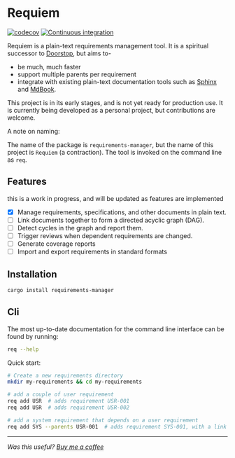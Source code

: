 # Requiem

[![codecov](https://codecov.io/gh/danieleades/requirements/graph/badge.svg?token=xZLcLKU4D8)](https://codecov.io/gh/danieleades/requirements)
[![Continuous integration](https://github.com/danieleades/requirements/actions/workflows/CI.yml/badge.svg)](https://github.com/danieleades/requirements/actions/workflows/CI.yml)

Requiem is a plain-text requirements management tool. It is a spiritual successor to [Doorstop](https://github.com/doorstop-dev/doorstop), but aims to-

- be much, much faster
- support multiple parents per requirement
- integrate with existing plain-text documentation tools such as [Sphinx](https://github.com/sphinx-doc/sphinx) and [MdBook](https://github.com/rust-lang/mdBook).

This project is in its early stages, and is not yet ready for production use. It is currently being developed as a personal project, but contributions are welcome.

A note on naming:

The name of the package is `requirements-manager`, but the name of this project is `Requiem` (a contraction). The tool is invoked on the command line as `req`.

## Features

this is a work in progress, and will be updated as features are implemented

- [x] Manage requirements, specifications, and other documents in plain text.
- [ ] Link documents together to form a directed acyclic graph (DAG).
- [ ] Detect cycles in the graph and report them.
- [ ] Trigger reviews when dependent requirements are changed.
- [ ] Generate coverage reports
- [ ] Import and export requirements in standard formats

## Installation

```sh
cargo install requirements-manager
```

## Cli

The most up-to-date documentation for the command line interface can be found by running:

```sh
req --help
```

Quick start:

```sh
# Create a new requirements directory
mkdir my-requirements && cd my-requirements

# add a couple of user requirement
req add USR  # adds requirement USR-001
req add USR  # adds requirement USR-002

# add a system requirement that depends on a user requirement
req add SYS --parents USR-001  # adds requirement SYS-001, with a link to USR-001
```

---

*Was this useful? [Buy me a coffee](https://github.com/sponsors/danieleades/sponsorships?sponsor=danieleades&preview=true&frequency=recurring&amount=5)*

